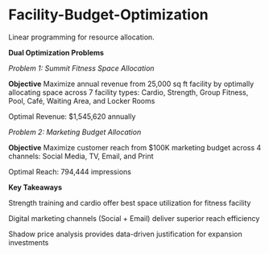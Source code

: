 # Facility-Budget-Optimization
Linear programming for resource allocation.

**Dual Optimization Problems**

_Problem 1:_ _Summit Fitness Space Allocation_

**Objective**
Maximize annual revenue from 25,000 sq ft facility by optimally allocating space across 7 facility types: Cardio, Strength, Group Fitness, Pool, Café, Waiting Area, and Locker Rooms

Optimal Revenue: $1,545,620 annually


_Problem 2:_ _Marketing Budget Allocation_

**Objective**
Maximize customer reach from $100K marketing budget across 4 channels: Social Media, TV, Email, and Print

Optimal Reach: 794,444 impressions


**Key Takeaways**

Strength training and cardio offer best space utilization for fitness facility

Digital marketing channels (Social + Email) deliver superior reach efficiency

Shadow price analysis provides data-driven justification for expansion investments
